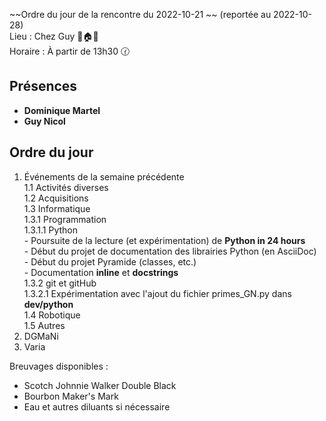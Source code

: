 ~~Ordre du jour de la rencontre du 2022-10-21	~~ (reportée au 2022-10-28)  
Lieu :    Chez Guy 🌲🏠🌳  
Horaire : À partir de 13h30 🕜  
## Présences
* **Dominique Martel**
* **Guy Nicol**

## Ordre du jour
1. Événements de la semaine précédente  
  1.1  Activités diverses  
  1.2  Acquisitions  
  1.3 Informatique  
    1.3.1 Programmation  
      1.3.1.1 Python  
               - Poursuite de la lecture (et expérimentation) de **Python in 24 hours**  
               - Début du projet de documentation des librairies Python (en AsciiDoc)  
               - Début du projet Pyramide (classes, etc.)  
               - Documentation **inline** et **docstrings**<br>
    1.3.2 git et gitHub<br>
      1.3.2.1 Expérimentation avec l'ajout du fichier primes_GN.py dans **dev/python**  
  1.4 Robotique  
  1.5 Autres  
2. DGMaNi  
3. Varia  



Breuvages disponibles :
  * Scotch Johnnie Walker Double Black
  * Bourbon Maker's Mark
  * Eau et autres diluants si nécessaire
